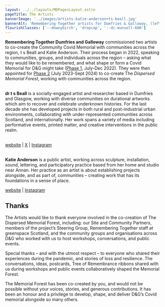 ```yaml
---
layout: ../../layouts/MDPagesLayout.astro
pageTitle: The Artists
bannerImage: '../images/artists-katie-anderson+ts-beall.jpg'
bannerAlt: 'Remembering Together artists for Dumfries & Galloway, (left to right) Katie Anderson, and Dr. t s Beall (Tara).'
flourishClasses: ['--downybirch', 'dropcap', '--dc-munsell-600']
---
```


__Remembering Together Dumfries and Galloway__ commissioned two artists to co-create the Community Covid Memorial with communities across the region, t s Beall and Katie Anderson. Their process began in 2022, speaking to communities, groups, and individuals across the region –  asking what they would like to be remembered, and what shape or form a Covid Memorial for D&G might take (<a href="../../about/phase-1">Phase 1</a>, July-Dec 2022). They were then appointed for <a href="../../about/phase-2">Phase 2</a> (July 2023-Sept 2024) to co-create The _Dispersed Memorial Forest_, working with communities across the region.
<br><br>

<div class="bt pt-3 w-100 b--black-o-20"></div>

__dr t s Beall__ is a socially-engaged artist and researcher based in Dumfries and Glasgow, working with diverse communities on durational artworks which aim to recover and celebrate underknown histories. For the last decade she has developed projects in both rural and post-industrial urban environments, collaborating with under-represented communities across Scotland, and internationally. Her work spans a variety of media including performative events, printed matter, and creative interventions in the public realm.
<br><br>

<a href="https://stillstatic.tv/" target="_blank">website</a> | <a href="https://x.com/tsBeall" target="_blank">X</a> |  <a href="https://www.instagram.com/tsbeall/" target="_blank">Instagram</a>
<br><br>

<div class="bt pt-3 w-100 b--black-o-20"></div>

__Katie Anderson__ is a public artist, working across sculpture, installation, sound, lettering, and participatory practice based from her home and studio near Annan. Her practice as an artist is about establishing projects alongside, and as part of, communities – creating work that has its foundations in a sense of place.

<a href="https://katiejanderson.com/" target="_blank">website</a> | <a href="https://www.instagram.com/katie_j_and/" target="_blank">Instagram</a>

<div class="bt mt-4 nb-2 w-100 b--black-o-20"></div>

## Thanks

The Artists would like to thank everyone involved in the co-creation of The Dispersed Memorial Forest, including: our Site and Community Partners, members of the project’s Steering Group, Remembering Together staff at greenspace Scotland, and the community groups and organisations across D&G who worked with us to host workshops, conversations, and public events.

Special thanks – and with the utmost respect – to everyone who shared their experiences during the pandemic, and stories of loss and resilience. The conversations, ideas, postcards, Tree of Remembrance ribbons shared with us during workshops and public events collaboratively shaped the Memorial Forest.

The Memorial Forest has been co-created by you, and would not be possible without your voices, stories, and generous contributions. It has been an honour and a privilege to develop, shape, and deliver D&G’s Covid memorial alongside so many others.
